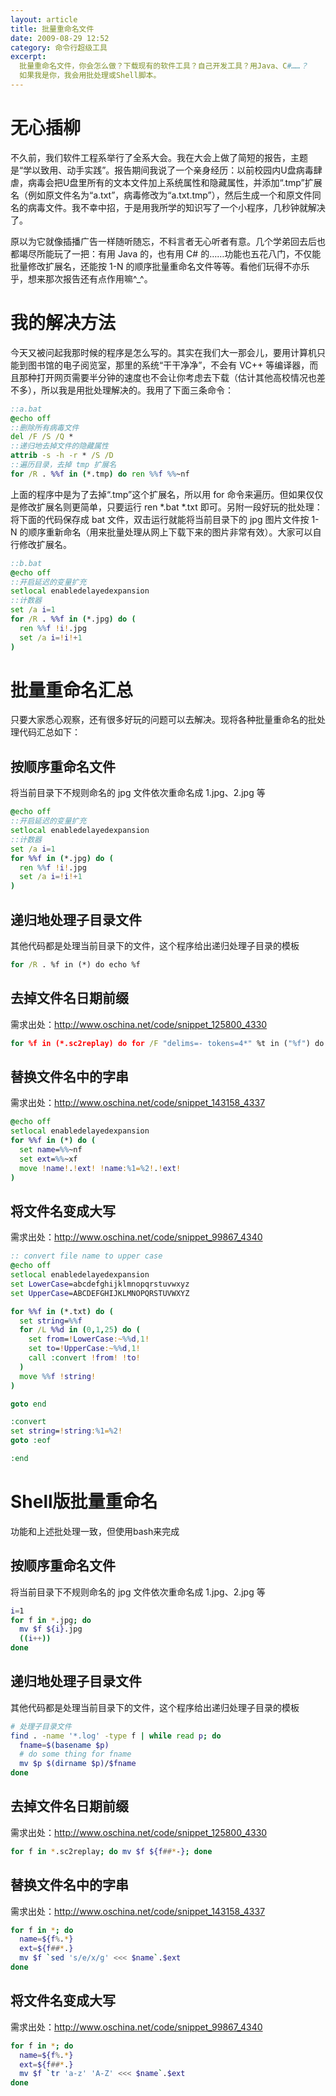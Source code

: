 ```yaml
---
layout: article
title: 批量重命名文件
date: 2009-08-29 12:52
category: 命令行超级工具
excerpt:
  批量重命名文件，你会怎么做？下载现有的软件工具？自己开发工具？用Java、C#……？
  如果我是你，我会用批处理或Shell脚本。
---
```


# 无心插柳

不久前，我们软件工程系举行了全系大会。我在大会上做了简短的报告，主题是“学以致用、动手实践”。报告期间我说了一个亲身经历：以前校园内U盘病毒肆虐，病毒会把U盘里所有的文本文件加上系统属性和隐藏属性，并添加“.tmp”扩展名（例如原文件名为“a.txt”，病毒修改为“a.txt.tmp”），然后生成一个和原文件同名的病毒文件。我不幸中招，于是用我所学的知识写了一个小程序，几秒钟就解决了。

原以为它就像插播广告一样随听随忘，不料言者无心听者有意。几个学弟回去后也都竭尽所能玩了一把：有用 Java 的，也有用 C# 的……功能也五花八门，不仅能批量修改扩展名，还能按 1-N 的顺序批量重命名文件等等。看他们玩得不亦乐乎，想来那次报告还有点作用嘛^_^。

# 我的解决方法

今天又被问起我那时候的程序是怎么写的。其实在我们大一那会儿，要用计算机只能到图书馆的电子阅览室，那里的系统“干干净净”，不会有 VC++ 等编译器，而且那种打开网页需要半分钟的速度也不会让你考虑去下载（估计其他高校情况也差不多），所以我是用批处理解决的。我用了下面三条命令：

```bat
::a.bat
@echo off
::删除所有病毒文件
del /F /S /Q *
::递归地去掉文件的隐藏属性
attrib -s -h -r * /S /D
::遍历目录，去掉 tmp 扩展名
for /R . %%f in (*.tmp) do ren %%f %%~nf
```

上面的程序中是为了去掉“.tmp”这个扩展名，所以用 for 命令来遍历。但如果仅仅是修改扩展名则更简单，只要运行 ren *.bat *.txt 即可。另附一段好玩的批处理：将下面的代码保存成 bat 文件，双击运行就能将当前目录下的 jpg 图片文件按 1-N 的顺序重新命名（用来批量处理从网上下载下来的图片非常有效）。大家可以自行修改扩展名。

```bat
::b.bat
@echo off
::开启延迟的变量扩充
setlocal enabledelayedexpansion
::计数器
set /a i=1
for /R . %%f in (*.jpg) do (
  ren %%f !i!.jpg
  set /a i=!i!+1
)
```

# 批量重命名汇总

只要大家悉心观察，还有很多好玩的问题可以去解决。现将各种批量重命名的批处理代码汇总如下：

## 按顺序重命名文件

将当前目录下不规则命名的 jpg 文件依次重命名成 1.jpg、2.jpg 等

```bat
@echo off
::开启延迟的变量扩充
setlocal enabledelayedexpansion
::计数器
set /a i=1
for %%f in (*.jpg) do (
  ren %%f !i!.jpg
  set /a i=!i!+1
)
```

## 递归地处理子目录文件

其他代码都是处理当前目录下的文件，这个程序给出递归处理子目录的模板

```bat
for /R . %f in (*) do echo %f
```

## 去掉文件名日期前缀

需求出处：http://www.oschina.net/code/snippet_125800_4330

```bat
for %f in (*.sc2replay) do for /F "delims=- tokens=4*" %t in ("%f") do move %f %t
```

## 替换文件名中的字串

需求出处：http://www.oschina.net/code/snippet_143158_4337

```bat
@echo off
setlocal enabledelayedexpansion
for %%f in (*) do (
  set name=%%~nf
  set ext=%%~xf
  move !name!.!ext! !name:%1=%2!.!ext!
)
```

## 将文件名变成大写

需求出处：http://www.oschina.net/code/snippet_99867_4340

```bat
:: convert file name to upper case
@echo off
setlocal enabledelayedexpansion
set LowerCase=abcdefghijklmnopqrstuvwxyz
set UpperCase=ABCDEFGHIJKLMNOPQRSTUVWXYZ

for %%f in (*.txt) do (
  set string=%%f
  for /L %%d in (0,1,25) do (
    set from=!LowerCase:~%%d,1!
    set to=!UpperCase:~%%d,1!
    call :convert !from! !to!
  )
  move %%f !string!
)

goto end

:convert
set string=!string:%1=%2!
goto :eof

:end
```

# Shell版批量重命名

功能和上述批处理一致，但使用bash来完成

## 按顺序重命名文件

将当前目录下不规则命名的 jpg 文件依次重命名成 1.jpg、2.jpg 等

```bash
i=1
for f in *.jpg; do
  mv $f ${i}.jpg
  ((i++))
done
```

## 递归地处理子目录文件

其他代码都是处理当前目录下的文件，这个程序给出递归处理子目录的模板

```bash
# 处理子目录文件
find . -name '*.log' -type f | while read p; do
  fname=$(basename $p)
  # do some thing for fname
  mv $p $(dirname $p)/$fname
done
```

## 去掉文件名日期前缀

需求出处：http://www.oschina.net/code/snippet_125800_4330

```bash
for f in *.sc2replay; do mv $f ${f##*-}; done
```

## 替换文件名中的字串

需求出处：http://www.oschina.net/code/snippet_143158_4337

```bash
for f in *; do
  name=${f%.*}
  ext=${f##*.}
  mv $f `sed 's/e/x/g' <<< $name`.$ext
done
```

## 将文件名变成大写

需求出处：http://www.oschina.net/code/snippet_99867_4340

```bash
for f in *; do
  name=${f%.*}
  ext=${f##*.}
  mv $f `tr 'a-z' 'A-Z' <<< $name`.$ext
done
```
